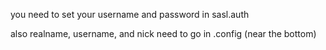 you need to set your username and password in sasl.auth

also realname, username, and nick need to go in .config (near the bottom)
